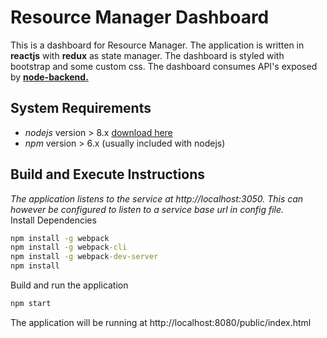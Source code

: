 # Resource Manager Dashboard
This is a dashboard for Resource Manager. The application is written in **reactjs** with **redux** as state manager. The dashboard is styled with bootstrap and some custom css. The dashboard consumes API's exposed by **[node-backend.](https://github.com/chethanMysore/node-backend)**

## System Requirements
 - *nodejs* version > 8.x [download here](https://nodejs.org/en/)
 - *npm* version > 6.x (usually included with nodejs)
 
## Build and Execute Instructions
*The application listens to the service at http://localhost:3050. This can however be configured to listen to a service base url in config file.*<br/>
Install Dependencies
```cmd
npm install -g webpack
npm install -g webpack-cli
npm install -g webpack-dev-server
npm install
```
Build and run the application
```cmd
npm start
```
The application will be running at http://localhost:8080/public/index.html
